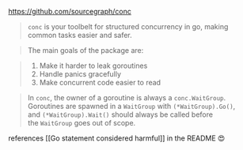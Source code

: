 https://github.com/sourcegraph/conc

> `conc` is your toolbelt for structured concurrency in go, making common tasks easier and safer.

> The main goals of the package are:

> 1.  Make it harder to leak goroutines
> 2.  Handle panics gracefully
> 3.  Make concurrent code easier to read

> In `conc`, the owner of a goroutine is always a `conc.WaitGroup`. Goroutines are spawned in a `WaitGroup` with `(*WaitGroup).Go()`, and `(*WaitGroup).Wait()` should always be called before the `WaitGroup` goes out of scope.

references [[Go statement considered harmful]] in the README 😍